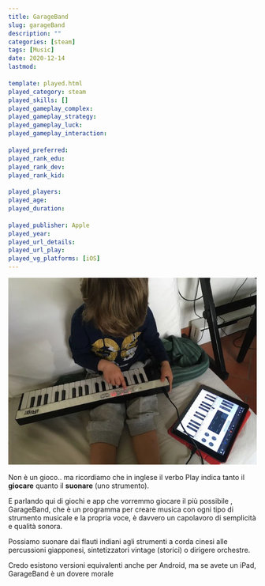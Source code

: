 ```yaml
---
title: GarageBand
slug: garageBand
description: ""
categories: [steam]
tags: [Music]
date: 2020-12-14
lastmod: 

template: played.html
played_category: steam
played_skills: []
played_gameplay_complex: 
played_gameplay_strategy: 
played_gameplay_luck: 
played_gameplay_interaction: 

played_preferred: 
played_rank_edu: 
played_rank_dev: 
played_rank_kid: 

played_players: 
played_age: 
played_duration: 

played_publisher: Apple
played_year: 
played_url_details: 
played_url_play: 
played_vg_platforms: [iOS]
---
```


![](img/garageband.webp)

Non è un gioco.. ma ricordiamo che in inglese il verbo Play indica tanto il **giocare** quanto il **suonare** (uno strumento).

E parlando qui di giochi e app che vorremmo giocare il più possibile , GarageBand, che è un programma per creare musica con ogni tipo di strumento musicale e la propria voce, è davvero un capolavoro di semplicità e qualità sonora.

Possiamo suonare dai flauti indiani agli strumenti a corda cinesi alle percussioni giapponesi, sintetizzatori vintage (storici) o dirigere orchestre.

Credo esistono versioni equivalenti anche per Android, ma se avete un iPad, GarageBand è un dovere morale
